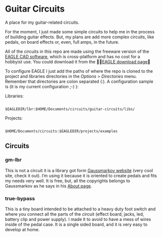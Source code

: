 # Guitar Circuits

A place for my guitar-related circuits. 

For the moment, I just made some simple circuits to help me in the process of building guitar effects. But, my plans are add more complex circuits, like pedals, on board effects or, even, full amps, in the future.

All of the circuits in this repo are made using the freeware version of the [EAGLE CAD software](http://www.cadsoftusa.com/), which is cross-platform and has no cost for a hobbyist use. You could download it from the [EAGLE download page](http://www.cadsoftusa.com/download-eagle/)

To configure EAGLE I just add the paths of where the repo is cloned to the project and libraries directories in the *Options* > *Directories* menu. Remember that directories are   colon separated (:). A configuration sample is (it is my current configuration ;-) ):

Libraries:
<pre><code>
$EAGLEDIR/lbr:$HOME/Documents/circuits/guitar-circuits/libs/
</pre></code>

Projects:
<pre><code>
$HOME/Documents/circuits:$EAGLEDIR/projects/examples
</pre></code>


## Circuits

### gm-lbr
This is not a circuit it is a library got form [Gaussmarkov website](http://gaussmarkov.net/) (very cool site, check it out). I’m using it because it is oriented to create pedals and fits my needs very well. It is free, but, all the copyrights belongs to Gaussmarkov as he says in his [About page](http://gaussmarkov.net/wordpress/about/).


### true-bypass
This is a tiny board intended to be attached to a heavy duty foot switch and where you connect all the parts of the circuit (effect board, jacks, led, battery clip and power supply). I made it to avoid to have a mess of wires inside of the pedal case. It is a single sided board, and it is very easy to develop at home.



